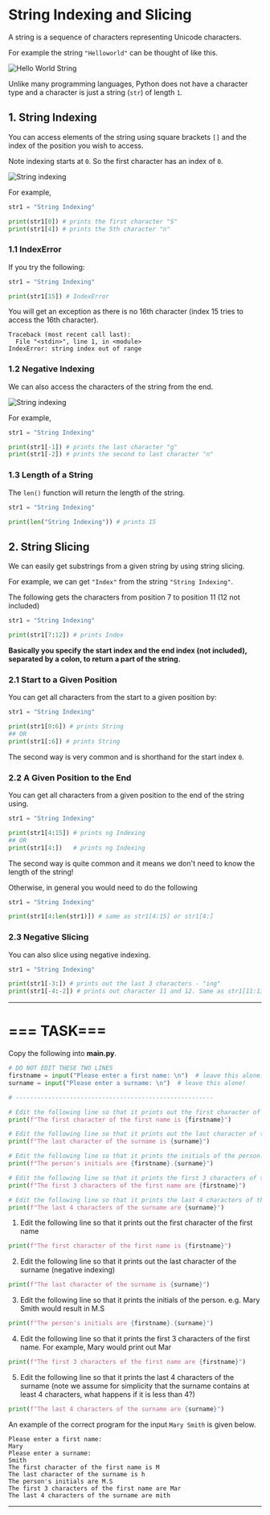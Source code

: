 # String Indexing and Slicing  

A string is a sequence of characters representing Unicode characters.

For example the string ``"Helloworld"`` can be thought of like this.

![Hello World String](assets/helloworld_string.png)

Unlike many programming languages, Python does not have a character type and a character is just a string (``str``) of length ``1``.

## 1. String Indexing

You can access elements of the string using square brackets ``[]`` and the index of the position you wish to access. 

Note indexing starts at ``0``. So the first character has an index of ``0``.

![String indexing](assets/helloworld_string_indexing.png)

For example,

```python
str1 = "String Indexing"

print(str1[0]) # prints the first character "S"
print(str1[4]) # prints the 5th character "n"
```

### 1.1 IndexError

If you try the following:

```python
str1 = "String Indexing"

print(str1[15]) # IndexError
```

You will get an exception as there is no 16th character (index 15 tries to access the 16th character).

```
Traceback (most recent call last):
  File "<stdin>", line 1, in <module>
IndexError: string index out of range
```

### 1.2 Negative Indexing

We can also access the characters of the string from the end.

![String indexing](assets/helloworld_string_negative_indexing.png)

For example,
```python
str1 = "String Indexing"

print(str1[-1]) # prints the last character "g"
print(str1[-2]) # prints the second to last character "n"
```

### 1.3 Length of a String

The ``len()`` function will return the length of the string.

```python
str1 = "String Indexing"

print(len("String Indexing")) # prints 15
```

## 2. String Slicing

We can easily get substrings from a given string by using string slicing.

For example, we can get ``"Index"`` from the string ``"String Indexing"``.

The following gets the characters from position 7 to position 11 (12 not included)
```python
str1 = "String Indexing"

print(str1[7:12]) # prints Index
```
**Basically you specify the start index and the end index (not included), separated by a colon, to return a part of the string.**

### 2.1 Start to a Given Position

You can get all characters from the start to a given position by:

```python
str1 = "String Indexing"

print(str1[0:6]) # prints String
## OR
print(str1[:6]) # prints String
```

The second way is very common and is shorthand for the start index ``0``.

### 2.2 A Given Position to the End

You can get all characters from a given position to the end of the string using.

```python
str1 = "String Indexing"

print(str1[4:15]) # prints ng Indexing
## OR
print(str1[4:])   # prints ng Indexing
```
The second way is quite common and it means we don't need to know the length of the string!

Otherwise, in general you would need to do the following

```python
str1 = "String Indexing"

print(str1[4:len(str1)]) # same as str1[4:15] or str1[4:]
```

### 2.3 Negative Slicing

You can also slice using negative indexing.

```python
str1 = "String Indexing"

print(str1[-3:]) # prints out the last 3 characters - "ing"
print(str1[-4:-2]) # prints out character 11 and 12. Same as str1[11:13]
```

***
# === TASK===
Copy the following into **main.py**.
```python
# DO NOT EDIT THESE TWO LINES
firstname = input("Please enter a first name: \n")  # leave this alone!
surname = input("Please enter a surname: \n")  # leave this alone!

# -------------------------------------------------------

# Edit the following line so that it prints out the first character of the first name
print(f"The first character of the first name is {firstname}")

# Edit the following line so that it prints out the last character of the surname (negative indexing)
print(f"The last character of the surname is {surname}")

# Edit the following line so that it prints the initials of the person. e.g. Mary Smith would result in M.S
print(f"The person's initials are {firstname}.{surname}")

# Edit the following line so that it prints the first 3 characters of the first name. For example Mary would print out Mar
print(f"The first 3 characters of the first name are {firstname}")

# Edit the following line so that it prints the last 4 characters of the surname
print(f"The last 4 characters of the surname are {surname}")
```


1. Edit the following line so that it prints out the first character of the first name
```python
print(f"The first character of the first name is {firstname}")
```
2. Edit the following line so that it prints out the last character of the surname (negative indexing)
```python
print(f"The last character of the surname is {surname}")
```
3. Edit the following line so that it prints the initials of the person. e.g. Mary Smith would result in M.S
```python
print(f"The person's initials are {firstname}.{surname}")
```
4. Edit the following line so that it prints the first 3 characters of the first name. For example, Mary would print out Mar
```python
print(f"The first 3 characters of the first name are {firstname}")
```
5. Edit the following line so that it prints the last 4 characters of the surname (note we assume for simplicity that the surname contains at least 4 characters, what happens if it is less than 4?)
```python
print(f"The last 4 characters of the surname are {surname}")
```
An example of the correct program for the input ``Mary Smith`` is given below.
```
Please enter a first name:
Mary 
Please enter a surname:
Smith
The first character of the first name is M
The last character of the surname is h
The person's initials are M.S
The first 3 characters of the first name are Mar
The last 4 characters of the surname are mith
```
***